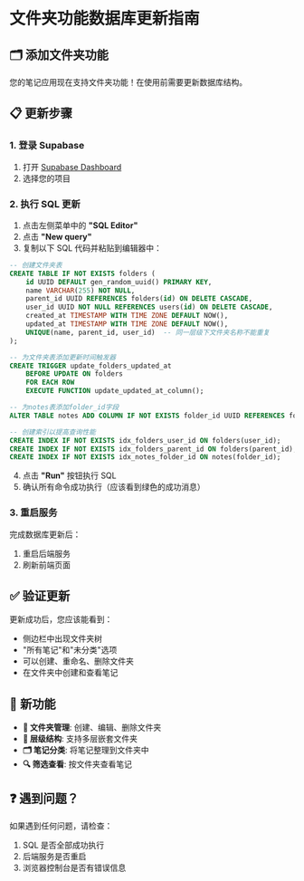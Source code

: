 # 文件夹功能数据库更新指南

## 🗂️ 添加文件夹功能

您的笔记应用现在支持文件夹功能！在使用前需要更新数据库结构。

## 📋 更新步骤

### 1. 登录 Supabase
1. 打开 [Supabase Dashboard](https://app.supabase.com)
2. 选择您的项目

### 2. 执行 SQL 更新
1. 点击左侧菜单中的 **"SQL Editor"**
2. 点击 **"New query"**
3. 复制以下 SQL 代码并粘贴到编辑器中：

```sql
-- 创建文件夹表
CREATE TABLE IF NOT EXISTS folders (
    id UUID DEFAULT gen_random_uuid() PRIMARY KEY,
    name VARCHAR(255) NOT NULL,
    parent_id UUID REFERENCES folders(id) ON DELETE CASCADE,
    user_id UUID NOT NULL REFERENCES users(id) ON DELETE CASCADE,
    created_at TIMESTAMP WITH TIME ZONE DEFAULT NOW(),
    updated_at TIMESTAMP WITH TIME ZONE DEFAULT NOW(),
    UNIQUE(name, parent_id, user_id)  -- 同一层级下文件夹名称不能重复
);

-- 为文件夹表添加更新时间触发器
CREATE TRIGGER update_folders_updated_at 
    BEFORE UPDATE ON folders 
    FOR EACH ROW 
    EXECUTE FUNCTION update_updated_at_column();

-- 为notes表添加folder_id字段
ALTER TABLE notes ADD COLUMN IF NOT EXISTS folder_id UUID REFERENCES folders(id) ON DELETE SET NULL;

-- 创建索引以提高查询性能
CREATE INDEX IF NOT EXISTS idx_folders_user_id ON folders(user_id);
CREATE INDEX IF NOT EXISTS idx_folders_parent_id ON folders(parent_id);
CREATE INDEX IF NOT EXISTS idx_notes_folder_id ON notes(folder_id);
```

4. 点击 **"Run"** 按钮执行 SQL
5. 确认所有命令成功执行（应该看到绿色的成功消息）

### 3. 重启服务
完成数据库更新后：
1. 重启后端服务
2. 刷新前端页面

## ✅ 验证更新
更新成功后，您应该能看到：
- 侧边栏中出现文件夹树
- "所有笔记"和"未分类"选项
- 可以创建、重命名、删除文件夹
- 在文件夹中创建和查看笔记

## 🚀 新功能
- **📁 文件夹管理**: 创建、编辑、删除文件夹
- **🌳 层级结构**: 支持多层嵌套文件夹  
- **🗂️ 笔记分类**: 将笔记整理到文件夹中
- **🔍 筛选查看**: 按文件夹查看笔记

## ❓ 遇到问题？
如果遇到任何问题，请检查：
1. SQL 是否全部成功执行
2. 后端服务是否重启
3. 浏览器控制台是否有错误信息
